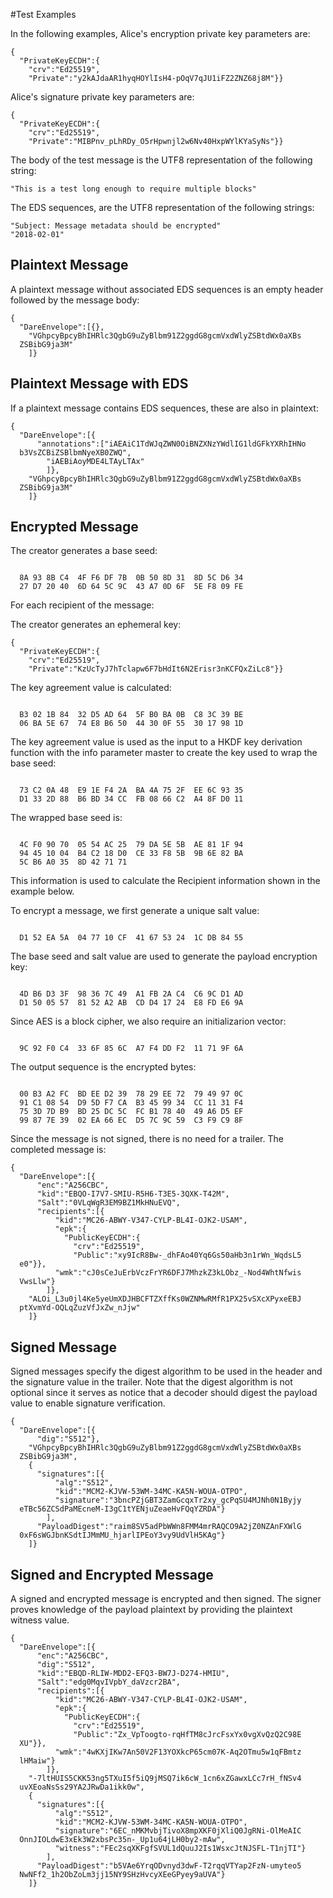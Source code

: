 
#Test Examples

In the following examples, Alice's encryption private key parameters are:

~~~~
{
  "PrivateKeyECDH":{
    "crv":"Ed25519",
    "Private":"y2kAJdaAR1hyqHOYlIsH4-pOqV7qJU1iFZ2ZNZ68j8M"}}
~~~~

 Alice's signature private key parameters are:

~~~~
{
  "PrivateKeyECDH":{
    "crv":"Ed25519",
    "Private":"MIBPnv_pLhRDy_O5rHpwnjl2w6Nv40HxpWYlKYaSyNs"}}
~~~~

The body of the test message is the UTF8 representation of the following string:

~~~~
"This is a test long enough to require multiple blocks"
~~~~

The EDS sequences, are the UTF8 representation of the following strings:

~~~~
"Subject: Message metadata should be encrypted"
"2018-02-01"
~~~~

## Plaintext Message

A plaintext message without associated EDS sequences is an empty header
followed by the message body:

~~~~
{
  "DareEnvelope":[{},
    "VGhpcyBpcyBhIHRlc3QgbG9uZyBlbm91Z2ggdG8gcmVxdWlyZSBtdWx0aXBs
  ZSBibG9ja3M"
    ]}
~~~~

## Plaintext Message with EDS

If a plaintext message contains EDS sequences, these are also in plaintext:

~~~~
{
  "DareEnvelope":[{
      "annotations":["iAEAiC1TdWJqZWN0OiBNZXNzYWdlIG1ldGFkYXRhIHNo
  b3VsZCBiZSBlbmNyeXB0ZWQ",
        "iAEBiAoyMDE4LTAyLTAx"
        ]},
    "VGhpcyBpcyBhIHRlc3QgbG9uZyBlbm91Z2ggdG8gcmVxdWlyZSBtdWx0aXBs
  ZSBibG9ja3M"
    ]}
~~~~

## Encrypted Message

The creator generates a base seed:

~~~~

  8A 93 8B C4  4F F6 DF 7B  0B 50 8D 31  8D 5C D6 34
  27 D7 20 40  6D 64 5C 9C  43 A7 0D 6F  5E F8 09 FE
~~~~

For each recipient of the message:

The creator generates an ephemeral key:

~~~~
{
  "PrivateKeyECDH":{
    "crv":"Ed25519",
    "Private":"KzUcTyJ7hTclapw6F7bHdIt6N2Erisr3nKCFQxZiLc8"}}
~~~~

The key agreement value is calculated:

~~~~

  B3 02 1B 84  32 D5 AD 64  5F B0 BA 0B  C8 3C 39 BE
  06 BA 5E 67  74 E8 B6 50  44 30 0F 55  30 17 98 1D
~~~~

The key agreement value is used as the input to a HKDF key
derivation function with the info parameter 
master to create the key used to wrap the base seed:

~~~~

  73 C2 0A 48  E9 1E F4 2A  BA 4A 75 2F  EE 6C 93 35
  D1 33 2D 88  B6 BD 34 CC  FB 08 66 C2  A4 8F D0 11
~~~~

The wrapped base seed is:

~~~~

  4C F0 90 70  05 54 AC 25  79 DA 5E 5B  AE 81 1F 94
  94 45 10 04  B4 C2 18 D0  CE 33 F8 5B  9B 6E 82 BA
  5C B6 A0 35  8D 42 71 71
~~~~

This information is used to calculate the Recipient information
shown in the example below.

To encrypt a message, we first generate a unique salt value:


~~~~

  D1 52 EA 5A  04 77 10 CF  41 67 53 24  1C DB 84 55
~~~~

The base seed and salt value are used to generate the payload encryption
key:

~~~~

  4D B6 D3 3F  98 36 7C 49  A1 FB 2A C4  C6 9C D1 AD
  D1 50 05 57  81 52 A2 AB  CD D4 17 24  E8 FD E6 9A
~~~~

Since AES is a block cipher, we also require an initializarion vector:

~~~~

  9C 92 F0 C4  33 6F 85 6C  A7 F4 DD F2  11 71 9F 6A
~~~~

The output sequence is the encrypted bytes:

~~~~

  00 B3 A2 FC  BD EE D2 39  78 29 EE 72  79 49 97 0C
  91 C1 08 54  D9 5D F7 CA  B3 45 99 34  CC 11 31 F4
  75 3D 7D B9  BD 25 DC 5C  FC B1 78 40  49 A6 D5 EF
  99 87 7E 39  02 EA 66 EC  D5 7C 9C 59  C3 F9 C9 8F
~~~~

Since the message is not signed, there is no need for a trailer.
The completed message is:

~~~~
{
  "DareEnvelope":[{
      "enc":"A256CBC",
      "kid":"EBQO-I7V7-SMIU-R5H6-T3E5-3QXK-T42M",
      "Salt":"0VLqWgR3EM9BZ1MkHNuEVQ",
      "recipients":[{
          "kid":"MC26-ABWY-V347-CYLP-BL4I-OJK2-USAM",
          "epk":{
            "PublicKeyECDH":{
              "crv":"Ed25519",
              "Public":"xy9IcR8Bw-_dhFAo40Yq6Gs50aHb3n1rWn_WqdsL5
  e0"}},
          "wmk":"cJ0sCeJuErbVczFrYR6DFJ7MhzkZ3kLObz_-Nod4WhtNfwis
  VwsLlw"}
        ]},
    "ALOi_L3u0jl4Ke5yeUmXDJHBCFTZXffKs0WZNMwRMfR1PX25vSXcXPyxeEBJ
  ptXvmYd-OQLqZuzVfJxZw_nJjw"
    ]}
~~~~

## Signed Message

Signed messages specify the digest algorithm to be used in the header and
the signature value in the trailer. Note that the digest algorithm is not optional
since it serves as notice that a decoder should digest the payload value 
to enable signature verification.

~~~~
{
  "DareEnvelope":[{
      "dig":"S512"},
    "VGhpcyBpcyBhIHRlc3QgbG9uZyBlbm91Z2ggdG8gcmVxdWlyZSBtdWx0aXBs
  ZSBibG9ja3M",
    {
      "signatures":[{
          "alg":"S512",
          "kid":"MCM2-KJVW-53WM-34MC-KA5N-WOUA-OTPO",
          "signature":"3bncPZjGBT3ZamGcqxTr2xy_gcPqSU4MJNh0N1Byjy
  eTBc56ZCSdPaMEcneM-I3gC1tYENjuZeaeHvFQqYZRDA"}
        ],
      "PayloadDigest":"raim8SV5adPbWWn8FMM4mrRAQCO9A2jZ0NZAnFXWlG
  0xF6sWGJbnKSdtIJMmMU_hjarlIPEoY3vy9UdVlH5KAg"}
    ]}
~~~~

## Signed and Encrypted Message

A signed and encrypted message is encrypted and then signed.
The signer proves knowledge of the payload plaintext by providing the
plaintext witness value.

~~~~
{
  "DareEnvelope":[{
      "enc":"A256CBC",
      "dig":"S512",
      "kid":"EBQD-RLIW-MDD2-EFQ3-BW7J-D274-HMIU",
      "Salt":"edg0MqvIVpbY_daVzcr2BA",
      "recipients":[{
          "kid":"MC26-ABWY-V347-CYLP-BL4I-OJK2-USAM",
          "epk":{
            "PublicKeyECDH":{
              "crv":"Ed25519",
              "Public":"Zx_VpToogto-rqHfTM8cJrcFsxYx0vgXvQzQ2C98E
  XU"}},
          "wmk":"4wKXjIKw7An50V2F13YOXkcP65cm07K-Aq2OTmu5w1qFBmtz
  lHMaiw"}
        ]},
    "-7ltHUIS5CKK53ng5TXuI5f5iQ9jMSQ7ik6cW_1cn6xZGawxLCc7rH_fNSv4
  uvXEoaNsSs29YA2JRwDa1ikk0w",
    {
      "signatures":[{
          "alg":"S512",
          "kid":"MCM2-KJVW-53WM-34MC-KA5N-WOUA-OTPO",
          "signature":"6EC_nMKMvbjTivoX8mpXKF0jXliQ0JgRNi-OlMeAIC
  OnnJIOLdwE3xEk3W2xbsPc35n-_Up1u64jLH0by2-mAw",
          "witness":"FEc2sqXKFgfSVUL1dQuuJ2Is1WsxcJtNJSFL-T1njTI"}
        ],
      "PayloadDigest":"b5VAe6YrqODvnyd3dwF-T2rqqVTYap2FzN-umyteo5
  NwNFf2_1h2ObZoLm3jj15NY9SHzHvcyXEeGPyey9aUVA"}
    ]}
~~~~


